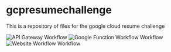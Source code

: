 # gcpresumechallenge

This is a repository of files for the google cloud resume challenge

![API Gateway Workflow](https://github.com/kchrzanowski3/gcpresumechallenge/workflows/apigatewayupdate.yml/badge.svg)
![Google Function Workflow Workflow](https://github.com/kchrzanowski3/gcpresumechallenge/workflows/googlefunctionupdate.yml/badge.svg)
![Website Workflow Workflow](https://github.com/kchrzanowski3/gcpresumechallenge/workflows/websiteupdate.yml/badge.svg)


